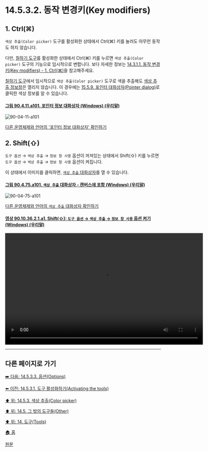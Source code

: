 # 14.5.3.2. 동작 변경키(Key modifiers)

<a id="14-05-03-02-s1"></a>

## 1. Ctrl(⌘)
`색상 추출(Color picker)` 도구를 활성화한 상태에서 Ctrl(⌘) 키를 눌러도 아무런 동작도 하지 않습니다. 

다만, [칠하기 도구](./14-03-00-paint_tools.md)를 활성화한 상태에서 Ctrl(⌘) 키를 누르면 `색상 추출(Color picker)` 도구의 기능으로 임시적으로 변합니다. 보다 자세한 정보는 [14.3.1.1. 동작 변경키(Key modifiers) - 1. Ctrl(⌘)](./14-03-01-01-key_modifiers.md#14-03-01-01-s1)을 참고해주세요.

[칠하기 도구](./14-03-00-paint_tools.md)에서 임시적으로 `색상 추출(Color picker)` 도구로 색을 추출해도 [색상 추출 정보창](./14-05-03-03-04-use_info_window.md)은 열리지 않습니다. 이 경우에는 [15.5.9. 포인터 대화상자(Pointer dialog)](./15-05-09-pointer-dialog.md)로 클릭한 색상 정보를 알 수 있습니다.

<a id="90-04-11-a101"></a>

#### [그림 90.4.11.a101. 포인터 정보 대화상자 (Windows) (우리말)](./90-04-0011-pointer_information.md#90-04-11-a101)
![90-04-11-a101](https://github.com/wonder13662/gimp/assets/15767104/228ae348-3472-4c61-8f01-09abcb09aeaa)

[다른 운영체제와 언어의 '포인터 정보 대화상자' 확인하기](./90-04-0011-pointer_information.md#90-04-11-a102)

<a id="14-05-03-02-s2"></a>

## 2. Shift(⇧)
`도구 옵션` → `색상 추출` → `정보 창 사용` 옵션이 꺼져있는 상태에서 Shift(⇧) 키를 누르면 `도구 옵션` → `색상 추출` → `정보 창 사용` 옵션이 켜집니다.

이 상태에서 이미지를 클릭하면, [`색상 추출` 대화상자](./14-05-03-03-04-use_info_window.md)를 열 수 있습니다.

<a id="90-04-75-a101"></a>

#### [그림 90.4.75.a101. `색상 추출` 대화상자 - 캔버스에 포함 (Windows) (우리말)](./90-04-0075-color_picker.md#90-04-75-a101)
![90-04-75-a101](https://github.com/wonder13662/gimp/assets/15767104/2937fd4f-5117-4fe9-9694-f0948aba3c04)

[다른 운영체제와 언어의 `색상 추출` 대화상자 확인하기](./90-04-0075-color_picker.md#90-04-75-a111)

<a id="90-10-36-02-01-a1"></a>

#### [영상 90.10.36.2.1.a1. Shift(⇧): `도구 옵션` → `색상 추출` → `정보 창 사용` 옵션 켜기 (Windows) (우리말)](./90-10-36-02-01-open_color_picker_info_window.md#90-10-36-02-01-a1)
<video controls="controls" width="640" height="360" src="https://github.com/wonder13662/gimp/assets/15767104/e8f0d596-5a44-4224-b7f4-00dc3e6e2278"></video>

***

## 다른 페이지로 가기

[➡️ 다음: 14.5.3.3. 옵션(Options)](./14-05-03-03-00-options.md)

[⬅️ 이전: 14.5.3.1. 도구 활성화하기(Activating the tools)](./14-05-03-01-activating_the_tool.md)

[⬆️ 위: 14.5.3. 색상 추출(Color picker)](./14-05-03-00-color_picker.md)

[⬆️ 위: 14.5. 그 밖의 도구들(Other)](./14-05-00-other.md)

[⬆️ 위: 14. 도구(Tools)](./14-00-tools.md)

[🏠 홈](./00-home.md)

[원문](https://docs.gimp.org/2.10/ko/gimp-tool-color-picker.html#idm16689)